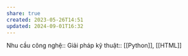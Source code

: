 ```yaml
---
share: true
created: 2023-05-26T14:51
updated: 2024-09-01T16:32
---
```

Nhu cầu công nghệ::
Giải pháp kỹ thuật:: [[Python]], [[HTML]]